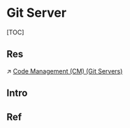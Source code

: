 # Git Server

[TOC]



## Res
↗ [Code Management (CM) (Git Servers)](../../../../../../System%20Architecture%20Design/☁️%20Cloud%20Native/🧘🏻%20Dev(Sec)Ops/Code%20Management%20(CM)%20(Git%20Servers)/Code%20Management%20(CM)%20(Git%20Servers).md)



## Intro


## Ref

